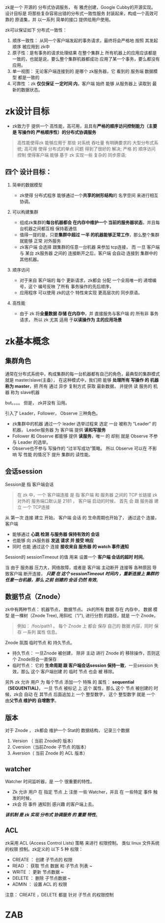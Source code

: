 zk是一个 开源的 分布式协调服务， 有 雅虎创建，Google Cubby的开源实现。 
设计目标是 将那些复杂容易出错的分布式一致性服务 封装起来，构成一个高效可靠的 原语集，并 以一系列 简单的接口 提供给用户使用。


zk可以保证如下 分布式一致性：
1. 顺序一致性：  从同一个客户端发起的事务请求，最终将会严格地 按照 其发起顺序 被应用到 zk中
2. 原子性：是有事务的请求处理结果  在整个集群上 所有机器上的应用应该都是一致的，也就是说，要么整个集群机器都成功 应用了某一个事务，要么都没有应用。
3. 单一视图：  无论客户端连接到的 是哪个 zk服务器，它 看到的 服务端 数据模型 都是一致的
4. 可靠性  ：zk **仅仅保证 一定时间 内**，客户端 始终 能够 从服务器上  读取到 最新的数据状态。

# zk设计目标
- zk致力于 提供一个 高性能，高可用，且具有**严格的顺序访问控制能力（主要是 写操作的 严格顺序性）的分布式协调服务**

>高性能使得zk 能够应用于 那些 对系统 吞吐量 有明确要求的 大型分布式系统;
> 高可用 使得 分布式的单点 问题 得到了很好的 解决;
> 严格 的 顺序访问 控制 使得客户端 能够 基于 zk 实现一些 复杂的 同步原语;


## 四个 设计目标：
1. 简单的数据模型
   - zk使得 分布式程序  能够通过一个**共享的树形结构**的 名字空间 来进行相互协调。
2. 可以构建集群
    - 组成zk集群的**每台机器都会 在内存中维护一个 当前的服务器状态**，并且每台机器之间都互相 保持着通信
    - 值得一提的是，只要**集群中超过 一半 的机器能够正常工作**，那么整个集群就能够 正常 对外服务
    - zk客户端 会选择 跟集群的任意一台机器  来参加 tcp连接，
      而 一旦 客户端与  某台 zk服务器 之间的 连接断开之后，客户端 会自动 连接到 集群中的 其他机器。
3. 顺序访问
    - 对于来自 客户端的 每个 更新请求，zk都会 分配 一个全局唯一的 递增编号，这个 编号反映 了所有 事务操作的先后顺序，
    - 应用程序 可以使用 zk的这个 特性来实现 更高层次的 同步原语。
    
4. 高性能
    - 由于 zk 将**全量数据 存储 在内存中**，并 直接服务与客户端 的 所有非 事务请求， 所以 zk 尤其 适用 于**以读操作为 主的应用场景**
    

# zk基本概念

## 集群角色
通常在分布式系统中，构成集群的每一台机器都有自己的角色，最典型的集群模式 就是 master/slave(主备），
在这种模式中，我们把 能够 **处理所有 写操作 的 机器 称为 master**，把 所有 通过 异步 复制方式 获取 最新数据，
并提供 读 服务的 机器 称为  slave机器


but。。。。 但是， zk并没有 沿用。

引入了 Leader，Follower， Observe 三种角色。
-  zk集群中的机器 通过一个 leader 选举过程来 选定 一台 被称为 “Leader" 的机器， Leader服务器  为 客户端 提供 **读和写服务**
-  Follower 和 Observe 都能够 提供 **读服务**，唯一 的 却别 就是 Observe 不参与 Leader 的选举。
-  Observe也不参与 写操作的  “过半写成功”策略。  所以 Observe 可以在 不影响 写 性能 的情况下 提升 集群的 读性能。

## 会话session
Session是  指 客户端会话
>在 zk 中，一个 客户端连接 是 指 客户端 和 服务器 之间的 TCP 长链接
> zk对外的 服务端口默认是 2181 ， 客户端 启动的时候， 首先 会  跟 服务器 建立 一个 TCP连接


从 第一次 连接 建立 开始， 客户端 会话 的 生命周期也开始了，
通过这个 连接，客户端 
- 能够通过 **心跳 检测 与服务器   保持有效的 会话**
- 也能够 向 zk服务器 **发送 请求 并 接受 响应** 
- 同时 也能 通过这个 连接 **接收来自 服务器 的 watch 事件通知**

Session的  sessionTimeout 的值  用来 设置一个 **客户端 会话的超时 时间**。

当 由于 服务器 压力大，网络故障，或者是  客户端 主动断开 连接等  各种原因 导致客户端 断开连接， 
***只要 在 这个 sessionTimeout 时间内 ，重新连接上 集群的  任意一台机器，那么 之前 创建的 会话 仍然 有效***。

## 数据节点（Znode）
zk中有两种节点： 机器节点， 数据节点。
zk的所有 数据 存在 内存中， 数据 模型 是一棵树（Znode Tree),  用斜杠（“/"),  进行分割 的路径，就是  一个 Znode， 
>例如：  /foo/path1 。 每个 Znode 上 都会 保存 自己的 数据 内容，同时 保存 一系列 属性 信息。

Znode 氛围 临时节点 和 持久节点。
- 持久节点： 一旦Znode 被创建， 除非 主动 进行 Znode 的 移除操作，否则这个 Znode将会一直保存
- 临时节点： 它的 **生命周期 跟 客户端会话session 保持一致**，一旦session 失效，那么 这个 客户端创建 的 临时 节点 也会 被 移除。

另外 zk 允许 用户 为 每个节点  添加一个 特殊 的 属性： **sequential（SEQUENTIAL)**，
一旦 节点 被标记 上 这个 属性，那么 这个 节点 被创建的 时候，zk会 自动 在 其节点 后面追加上 一个 整型数字，
这个 整型数字 就是  一个 由**父节点 维护的 自增数字**。

## 版本
对于 Znode ， zk都会 维护一个  Stat的 数据结构， 记录三个数据
1. Version （ 当前 Znode的 版本）
2. Cversion（当前Znode  子节点 的版本）
3. Aversion（ 当前 Znode 的 ACL 版本）

## watcher
Watcher 时间监听器，是 一个 很重要的特性。
- Zk  允许 用户 在 指定 节点 上 注册 一些 Watcher，并且 在 一些特定 事件 触发的时候，  
- zk会 将 事件 通知到 感兴趣 的客户端上去。 
  
***该机制 是 zk 实现 分布式 协调服务 的 重要 特性***。

## ACL
zk采用 ACL (Access  Control Lists) 策略 来进行 权限控制。 
类似 linux 文件系统的权限 控制。zk定义的  以下 5 种 权限：
- CREATE ： 创建 子节点的 权限
- READ ： 获取 节点 数据 和 子节点 列表 ~
- WRITE ： 更新 节点数据 ~
- DELETE ： 删除 子节点数据 ~
- ADMIN ： 设置 ACL 的 权限

注意： CREATE  ，DELETE 都是 针对 子节点 的权限控制


# ZAB

    

